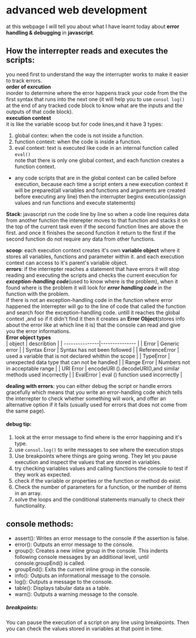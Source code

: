 # advanced web development  
at this webpage I will tell you about what I have learnt today about **error handling & debugging** in **javascript**.  
## How the interrepter reads and executes the scripts:
you need first to understand the way the interrupter works to make it easier to track errors.  
**order of exrcution**  
inorder to determine where the error happens track your code from the the first syntax that runs into the next one (it will help you to use `consol log()` at the end of any tracked code block to know what are the inputs and the outputs of that code block).  
**execution contest**  
it is like the variable scoop but for code lines,and it have 3 types:  
1. global contex: when the code is not inside a function.
2. function context: when the code is inside a function.
3. eval context: text is executed like code in an internal function called `eval()`  
note that there is only one global context, and each function creates a function context.  
* any code scripts that are in the global context can be called before execution, because each time a script enters a new execution context it will be prepared(all variables and functions and arguments are created before executing any line) then the interrupter begins execution(assign values and run functions and execute statements)

**Stack**: javascript run the code line by line so when a code line requires data from another function the interepter moves to that function and stacks it on the top of the current task even if the second function lines are above the first. and once it finishes the second function it return to the first if the second function do not require any data from other functions.  

**scoop**:
each execution context creates it's own **variable object** where it stores all variables, functions and parameter within it. and each execution context can access to it's parent's variable object.  
**errors**: if the interrepter reaches a statement that have errors it will stop reading and executing the scripts and checks the current execution for ***exception-handling code***(used to know where is the problem), when it found where is the problem it will look for ***error handling code*** in the function with the problem.  
if there is not an exception-handling code in the function where error happened the interrepter will go to the line of code that called the function and search foor the exception-handling code. untill it reaches the global context ,and so if it didn't find it then it creates an **Error Object**(stores info about the error like at which line it is) that the console can read and give you the error informations.  
**Error object types**  
| object | describtion |
| ---------------|--------------- |
| Error | Generic error |
| Syntax Error | Syntax has not been followed |
| ReferenceError | used a variable that is not declared whithin the scope |
| TypeError | unexpected data type that can not be handled |
| Range Error | Numbers not in acceptable range |
| URI Error | encodeURI ().decodeURI(),and similar methods used incorrectly |
| EvalError | eval () function used incorrectly |  

**dealing with errors**: you can either debug the script or handle errors gracefully which means that you write an error-handling code which tells the interrepter to check whether something will work, and offer an alternative option if it fails (usually used for errors that does not come from the same page).

#### debug tip:
1. look at the error message to find where is the error happining and it's type.
2. use `consol.log()` to write messages to see where the execution stops
3. Use breakpoints where things are going wrong. They let you pause execution and inspect the values that are stored in variables.
4. try checking variables values and calling functions the console to test if they work as expected.
5. check if the variable or properties or the function or method do exist.
6. Check the number of parameters for a function, or the number of items in an array.
7. solve the loops and the conditional statements manually to check their functionality.  

## console methods:
* assert(): Writes an error message to the console if the assertion is false.
* error(): Outputs an error message to the console.
* group(): Creates a new inline group in the console. This indents following console messages by an additional level, until console.groupEnd() is called.
* groupEnd(): Exits the current inline group in the console.
* info(): Outputs an informational message to the console.
* log(): Outputs a message to the console.
* table(): Displays tabular data as a table.
* warn(): Outputs a warning message to the console.

##### breakpoints:
You can pause the execution of a script on any line using breakpoints. Then you can check the values stored in variables at that point in time.